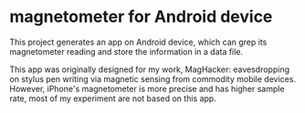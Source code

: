 # magnetometer for Android device
This project generates an app on Android device, which can grep its magnetometer reading and store the information in a data file. 

This app was originally designed for my work, MagHacker: eavesdropping on stylus pen writing via magnetic sensing from commodity mobile devices. However, iPhone's magnetometer is more precise and has higher sample rate, most of my experiment are not based on this app.
